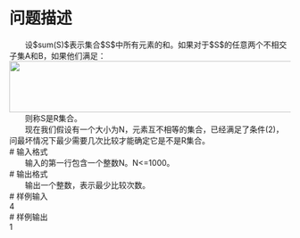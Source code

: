 <div id="pcont1" style="margin-top:20px; display:block;">

# 问题描述

<div class="pdcont">　　设$sum(S)$表示集合$S$中所有元素的和。如果对于$S$的任意两个不相交子集A和B，如果他们满足：<br/>
<img width="593" height="92" src="source/tsinsen/A1252/img/aHR0cDovL3d3dy50c2luc2VuLmNvbS9SZXF1aXJlRmlsZS5kbz9maWQ9RTJFZGR0Rm0=.do"/><br/>
　　则称S是R集合。<br/>
　　现在我们假设有一个大小为N，元素互不相等的集合，已经满足了条件(2)，问最坏情况下最少需要几次比较才能确定它是不是R集合。</div>
# 输入格式

<div class="pdcont">　　输入的第一行包含一个整数N。N&lt;=1000。</div>
# 输出格式

<div class="pdcont">　　输出一个整数，表示最少比较次数。</div>
# 样例输入

<div class="pddata">4</div>
# 样例输出

<div class="pddata">1</div>

</div>